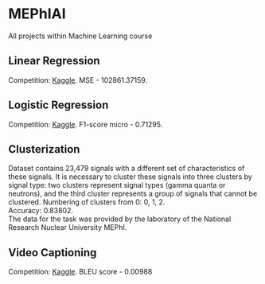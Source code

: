 # MEPhIAI
All projects within Machine Learning course
## Linear Regression
Competition: [Kaggle](https://www.kaggle.com/competitions/laptop-price/overview). MSE - 102861.37159.
## Logistic Regression
Competition: [Kaggle](https://www.kaggle.com/competitions/passenger-satisfaction-2024/overview). F1-score micro - 0.71295.
## Clusterization
Dataset contains 23,479 signals with a different set of characteristics of these signals. It is necessary to cluster these signals into three clusters by signal type: two clusters represent signal types (gamma quanta or neutrons), and the third cluster represents a group of signals that cannot be clustered. Numbering of clusters from 0: 0, 1, 2.\
Accuracy: 0.83802.\
The data for the task was provided by the laboratory of the National Research Nuclear University MEPhI.
## Video Captioning
Competition: [Kaggle]([https://www.kaggle.com/competitions/automated-video-captioning/overview]). BLEU score - 0.00988

